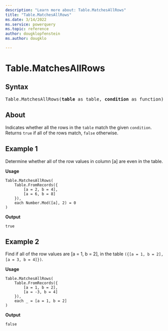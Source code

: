 ```yaml
---
description: "Learn more about: Table.MatchesAllRows"
title: "Table.MatchesAllRows"
ms.date: 3/14/2022
ms.service: powerquery
ms.topic: reference
author: dougklopfenstein
ms.author: dougklo

---
```

# Table.MatchesAllRows

## Syntax

<pre>
Table.MatchesAllRows(<b>table</b> as table, <b>condition</b> as function) as logical
</pre>
  
## About

Indicates whether all the rows in the `table` match the given `condition`. Returns `true` if all of the rows match, `false` otherwise.

## Example 1

Determine whether all of the row values in column [a] are even in the table.

**Usage**

```powerquery-m
Table.MatchesAllRows(
    Table.FromRecords({
        [a = 2, b = 4],
        [a = 6, b = 8]
    }),
    each Number.Mod([a], 2) = 0
)
```

**Output**

`true`

## Example 2

Find if all of the row values are [a = 1, b = 2], in the table `({[a = 1, b = 2], [a = 3, b = 4]})`.

**Usage**

```powerquery-m
Table.MatchesAllRows(
    Table.FromRecords({
        [a = 1, b = 2],
        [a = -3, b = 4]
    }),
    each _ = [a = 1, b = 2]
)
```

**Output**

`false`
